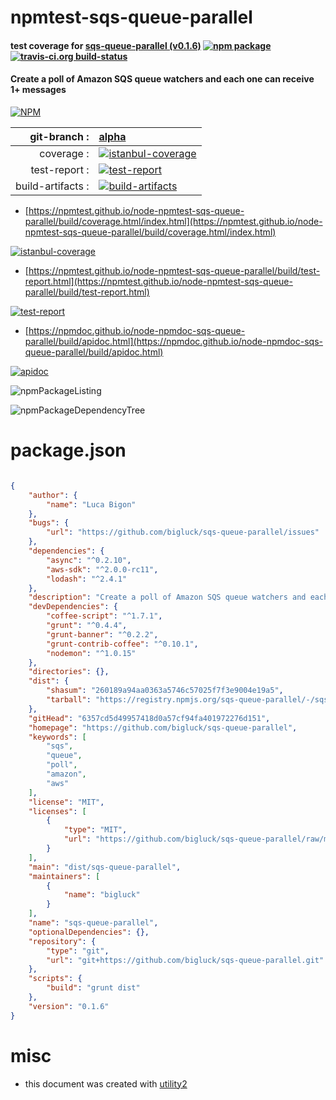 # npmtest-sqs-queue-parallel

#### test coverage for  [sqs-queue-parallel (v0.1.6)](https://github.com/bigluck/sqs-queue-parallel)  [![npm package](https://img.shields.io/npm/v/npmtest-sqs-queue-parallel.svg?style=flat-square)](https://www.npmjs.org/package/npmtest-sqs-queue-parallel) [![travis-ci.org build-status](https://api.travis-ci.org/npmtest/node-npmtest-sqs-queue-parallel.svg)](https://travis-ci.org/npmtest/node-npmtest-sqs-queue-parallel)

#### Create a poll of Amazon SQS queue watchers and each one can receive 1+ messages

[![NPM](https://nodei.co/npm/sqs-queue-parallel.png?downloads=true&downloadRank=true&stars=true)](https://www.npmjs.com/package/sqs-queue-parallel)

| git-branch : | [alpha](https://github.com/npmtest/node-npmtest-sqs-queue-parallel/tree/alpha)|
|--:|:--|
| coverage : | [![istanbul-coverage](https://npmtest.github.io/node-npmtest-sqs-queue-parallel/build/coverage.badge.svg)](https://npmtest.github.io/node-npmtest-sqs-queue-parallel/build/coverage.html/index.html)|
| test-report : | [![test-report](https://npmtest.github.io/node-npmtest-sqs-queue-parallel/build/test-report.badge.svg)](https://npmtest.github.io/node-npmtest-sqs-queue-parallel/build/test-report.html)|
| build-artifacts : | [![build-artifacts](https://npmtest.github.io/node-npmtest-sqs-queue-parallel/glyphicons_144_folder_open.png)](https://github.com/npmtest/node-npmtest-sqs-queue-parallel/tree/gh-pages/build)|

- [https://npmtest.github.io/node-npmtest-sqs-queue-parallel/build/coverage.html/index.html](https://npmtest.github.io/node-npmtest-sqs-queue-parallel/build/coverage.html/index.html)

[![istanbul-coverage](https://npmtest.github.io/node-npmtest-sqs-queue-parallel/build/screenCapture.buildCi.browser.%252Ftmp%252Fbuild%252Fcoverage.lib.html.png)](https://npmtest.github.io/node-npmtest-sqs-queue-parallel/build/coverage.html/index.html)

- [https://npmtest.github.io/node-npmtest-sqs-queue-parallel/build/test-report.html](https://npmtest.github.io/node-npmtest-sqs-queue-parallel/build/test-report.html)

[![test-report](https://npmtest.github.io/node-npmtest-sqs-queue-parallel/build/screenCapture.buildCi.browser.%252Ftmp%252Fbuild%252Ftest-report.html.png)](https://npmtest.github.io/node-npmtest-sqs-queue-parallel/build/test-report.html)

- [https://npmdoc.github.io/node-npmdoc-sqs-queue-parallel/build/apidoc.html](https://npmdoc.github.io/node-npmdoc-sqs-queue-parallel/build/apidoc.html)

[![apidoc](https://npmdoc.github.io/node-npmdoc-sqs-queue-parallel/build/screenCapture.buildCi.browser.%252Ftmp%252Fbuild%252Fapidoc.html.png)](https://npmdoc.github.io/node-npmdoc-sqs-queue-parallel/build/apidoc.html)

![npmPackageListing](https://npmtest.github.io/node-npmtest-sqs-queue-parallel/build/screenCapture.npmPackageListing.svg)

![npmPackageDependencyTree](https://npmtest.github.io/node-npmtest-sqs-queue-parallel/build/screenCapture.npmPackageDependencyTree.svg)



# package.json

```json

{
    "author": {
        "name": "Luca Bigon"
    },
    "bugs": {
        "url": "https://github.com/bigluck/sqs-queue-parallel/issues"
    },
    "dependencies": {
        "async": "^0.2.10",
        "aws-sdk": "^2.0.0-rc11",
        "lodash": "^2.4.1"
    },
    "description": "Create a poll of Amazon SQS queue watchers and each one can receive 1+ messages",
    "devDependencies": {
        "coffee-script": "^1.7.1",
        "grunt": "^0.4.4",
        "grunt-banner": "^0.2.2",
        "grunt-contrib-coffee": "^0.10.1",
        "nodemon": "^1.0.15"
    },
    "directories": {},
    "dist": {
        "shasum": "260189a94aa0363a5746c57025f7f3e9004e19a5",
        "tarball": "https://registry.npmjs.org/sqs-queue-parallel/-/sqs-queue-parallel-0.1.6.tgz"
    },
    "gitHead": "6357cd5d49957418d0a57cf94fa401972276d151",
    "homepage": "https://github.com/bigluck/sqs-queue-parallel",
    "keywords": [
        "sqs",
        "queue",
        "poll",
        "amazon",
        "aws"
    ],
    "license": "MIT",
    "licenses": [
        {
            "type": "MIT",
            "url": "https://github.com/bigluck/sqs-queue-parallel/raw/master/LICENSE"
        }
    ],
    "main": "dist/sqs-queue-parallel",
    "maintainers": [
        {
            "name": "bigluck"
        }
    ],
    "name": "sqs-queue-parallel",
    "optionalDependencies": {},
    "repository": {
        "type": "git",
        "url": "git+https://github.com/bigluck/sqs-queue-parallel.git"
    },
    "scripts": {
        "build": "grunt dist"
    },
    "version": "0.1.6"
}
```



# misc
- this document was created with [utility2](https://github.com/kaizhu256/node-utility2)
